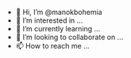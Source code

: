 - 👋 Hi, I’m @manokbohemia
- 👀 I’m interested in ...
- 🌱 I’m currently learning ...
- 💞️ I’m looking to collaborate on ...
- 📫 How to reach me ...

<!---
manokbohemia/manokbohemia is a ✨ special ✨ repository because its `README.md` (this file) appears on your GitHub profile.
You can click the Preview link to take a look at your changes.
--->
